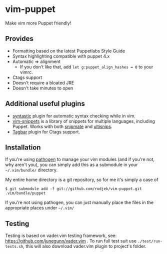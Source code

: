 vim-puppet
==========

Make vim more Puppet friendly!

Provides
--------

  * Formatting based on the latest Puppetlabs Style Guide
  * Syntax highlighting compatible with puppet 4.x
  * Automatic => alignment
    * If you don't like that, add `let g:puppet_align_hashes = 0` to your vimrc.
  * Ctags support
  * Doesn't require a bloated JRE
  * Doesn't take minutes to open

Additional useful plugins
-------------------------

 * [syntastic](https://github.com/scrooloose/syntastic) plugin for automatic
   syntax checking while in vim.
 * [vim-snippets](https://github.com/honza/vim-snippets) is a library of
   snippets for multiple languages, including Puppet. Works with both
   [snipmate](https://github.com/garbas/vim-snipmate) and
   [ultisnips](https://github.com/SirVer/ultisnips).
 * [Tagbar](https://github.com/majutsushi/tagbar) plugin for Ctags support.

Installation
------------

If you're using [pathogen](https://github.com/tpope/vim-pathogen) to manage your vim modules (and if you're not, why
aren't you), you can simply add this as a submodule in your `~/.vim/bundle/`
directory.

My entire home directory is a git repository, so for me it's simply a case of

    $ git submodule add -f git://github.com/rodjek/vim-puppet.git .vim/bundle/puppet

If you're not using pathogen, you can just manually place the files in the
appropriate places under `~/.vim/`

Testing
-------

Testing is based on vader.vim testing framework, see: https://github.com/junegunn/vader.vim . To run full test suit use `./test/run-tests.sh`, this will also download vader.vim plugin to project's folder.
